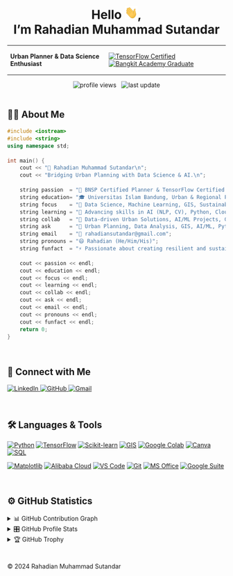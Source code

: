 <div align="center">
  <h1>Hello <code><developers/></code> <img src="https://github.com/ABSphreak/ABSphreak/blob/master/gifs/Hi.gif" width="30px" height="30px" alt="hi gif" />,<br/>I’m Rahadian Muhammad Sutandar</h1>

  <table>
    <tr>
      <td><p><strong>Urban Planner & Data Science Enthusiast</strong></p></td>
      <td>
        <a href="https://www.tensorflow.org/learn/certification" title="TensorFlow Certified Developer">
          <img src="https://img.shields.io/badge/TensorFlow-Certified-FF6700?style=for-the-badge&logo=tensorflow" alt="TensorFlow Certified" />
        </a>
        <a href="https://grow.google/intl/id_id/bangkit/" title="Bangkit Academy Graduate (Top 10% ML Path)">
          <img src="https://img.shields.io/badge/Bangkit_Academy-Top_10%25_ML-blue?style=for-the-badge&logo=google" alt="Bangkit Academy Graduate" />
        </a>
      </td>
    </tr>
  </table>
</div>

<div align="center">
  <img src="https://komarev.com/ghpvc/?username=rahadianMs&style=for-the-badge&label=Profile+Views" alt="profile views"> &nbsp;
  <img src="https://img.shields.io/github/last-commit/rahadianMs/rahadianMs?style=for-the-badge&label=Last+Update" alt="last update">
</div>

<br/>

<h2>👨‍💻 About Me</h2>

```cpp
#include <iostream>
#include <string>
using namespace std;

int main() {
    cout << "👋️ Rahadian Muhammad Sutandar\n";
    cout << "Bridging Urban Planning with Data Science & AI.\n";

    string passion  = "🔭 BNSP Certified Planner & TensorFlow Certified Developer";
    string education= "🎓 Universitas Islam Bandung, Urban & Regional Planning (Cum Laude)";
    string focus    = "📖 Data Science, Machine Learning, GIS, Sustainable Development";
    string learning = "🌱 Advancing skills in AI (NLP, CV), Python, Cloud (Alibaba)";
    string collab   = "👯 Data-driven Urban Solutions, AI/ML Projects, GIS Analysis";
    string ask      = "💬 Urban Planning, Data Analysis, GIS, AI/ML, Python";
    string email    = "📩 rahadiansutandar@gmail.com";
    string pronouns = "😄 Rahadian (He/Him/His)";
    string funfact  = "⚡ Passionate about creating resilient and sustainable communities!";

    cout << passion << endl;
    cout << education << endl;
    cout << focus << endl;
    cout << learning << endl;
    cout << collab << endl;
    cout << ask << endl;
    cout << email << endl;
    cout << pronouns << endl;
    cout << funfact << endl;
    return 0;
}
```

<br/>

<h2>🧷 Connect with Me</h2>
<p>
  <a href="https://linkedin.com/in/rahadianms" title="LinkedIn">
    <img src="https://img.shields.io/badge/LinkedIn-0077B5?style=for-the-badge&logo=linkedin&logoColor=white" alt="LinkedIn" />
  </a>
  <a href="https://github.com/rahadianMs" title="GitHub">
    <img src="https://img.shields.io/badge/GitHub-181717?style=for-the-badge&logo=github&logoColor=white" alt="GitHub" />
  </a>
  <a href="mailto:rahadiansutandar@gmail.com" title="Gmail">
    <img src="https://img.shields.io/badge/Gmail-D14836?style=for-the-badge&logo=gmail&logoColor=white" alt="Gmail" />
  </a>
</p>

<br/>

<h2>🛠 Languages & Tools</h2>
<div>
  <p>
    <a href="https://python.org"><img src="https://img.shields.io/badge/Python-3776AB?style=for-the-badge&logo=python&logoColor=white" alt="Python"></a>
    <a href="https://www.tensorflow.org/"><img src="https://img.shields.io/badge/TensorFlow-FF6F00?style=for-the-badge&logo=tensorflow&logoColor=white" alt="TensorFlow"></a>
    <a href="https://scikit-learn.org/"><img src="https://img.shields.io/badge/scikit_learn-F7931E?style=for-the-badge&logo=scikit-learn&logoColor=white" alt="Scikit-learn"></a>
    <a href="https://www.qgis.org/"><img src="https://img.shields.io/badge/GIS-589632?style=for-the-badge&logo=qgis&logoColor=white" alt="GIS"></a>
    <a href="https://colab.research.google.com/"><img src="https://img.shields.io/badge/Google_Colab-F9AB00?style=for-the-badge&logo=googlecolab&logoColor=black" alt="Google Colab"></a>
    <a href="https://www.canva.com/"><img src="https://img.shields.io/badge/Canva-00C4CC?style=for-the-badge&logo=canva&logoColor=white" alt="Canva"></a>
    <a href="https://www.mysql.com/"><img src="https://img.shields.io/badge/SQL-4479A1?style=for-the-badge&logo=mysql&logoColor=white" alt="SQL"></a>
  </p>
  <p>
    <a href="https://matplotlib.org/"><img src="https://img.shields.io/badge/Matplotlib-11557C?style=for-the-badge&logo=matplotlib&logoColor=white" alt="Matplotlib"></a>
    <a href="https://www.alibabacloud.com"><img src="https://img.shields.io/badge/Alibaba_Cloud-FF6A00?style=for-the-badge&logo=alibabacloud&logoColor=white" alt="Alibaba Cloud"></a>
    <a href="https://code.visualstudio.com/"><img src="https://img.shields.io/badge/VS_Code-007ACC?style=for-the-badge&logo=visualstudiocode&logoColor=white" alt="VS Code"></a>
    <a href="https://git-scm.com/"><img src="https://img.shields.io/badge/Git-F05032?style=for-the-badge&logo=git&logoColor=white" alt="Git"></a>
    <a href="https://www.microsoft.com/en-us/microsoft-365/microsoft-office"><img src="https://img.shields.io/badge/Microsoft_Office-D83B01?style=for-the-badge&logo=microsoftoffice&logoColor=white" alt="MS Office"></a>
    <a href="https://workspace.google.com/"><img src="https://img.shields.io/badge/Google_Suite-4285F4?style=for-the-badge&logo=google&logoColor=white" alt="Google Suite"></a>
  </p>
</div>

<br/>

<h2>⚙️ GitHub Statistics</h2>
<details>
  <summary>📊 GitHub Contribution Graph</summary>
  <br/>
  <img src="https://github-readme-activity-graph.vercel.app/graph?username=rahadianMs&bg_color=011627&color=7FDBCA&title_color=A77DCB&line=A77DCB&point=FF6600&area_color=FFEB95&area=true&hide_border=true&hide_title=true&days=90" alt="Activity Graph" width="100%" />
</details>

<details>
  <summary>🎛️ GitHub Profile Stats</summary>
  <br/>
  <img src="https://github-readme-stats.vercel.app/api?username=rahadianMs&show_icons=true&theme=nightowl&hide_border=true" alt="GitHub Stats" width="49.5%" />
  <img src="https://github-readme-streak-stats.herokuapp.com?user=rahadianMs&theme=nightowl&date_format=j%20M%5B%20Y%5D&fire=FF6600&ring=FF6656&hide_border=true" alt="GitHub Streak" width="49.5%" />
  <br/>
  <img src="https://github-readme-stats.vercel.app/api/top-langs/?username=rahadianMs&langs_count=10&layout=compact&theme=nightowl&hide_border=true" alt="Top Languages" width="35.5%" />
  <img src="https://github-readme-stats.vercel.app/api/wakatime?username=rahadianMs&layout=compact&theme=nightowl&v=2&hide_border=true" alt="Wakatime Stats" width="63.5%" />
</details>

<details>
  <summary>🏆 GitHub Trophy</summary>
  <br/>
  <img src="https://github-profile-trophy.vercel.app/?username=rahadianMs&theme=algolia&no-frame=true&column=-1&margin-w=5&margin-h=5" alt="GitHub Trophy" width="100%" />
</details>

<h1></h1>
<p>© 2024 Rahadian Muhammad Sutandar</p>

